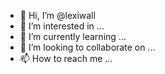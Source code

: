 - 👋 Hi, I’m @lexiwall
- 👀 I’m interested in ...
- 🌱 I’m currently learning ...
- 💞️ I’m looking to collaborate on ...
- 📫 How to reach me ...

<!---
lexiwall/lexiwall is a ✨ special ✨ repository because its `README.md` (this file) appears on your GitHub profile.
You can click the Preview link to take a look at your changes.
--->
